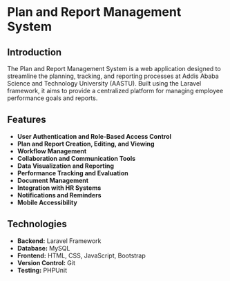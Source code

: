 # Plan and Report Management System

## Introduction
The Plan and Report Management System is a web application designed to streamline the planning, tracking, and reporting processes at Addis Ababa Science and Technology University (AASTU). Built using the Laravel framework, it aims to provide a centralized platform for managing employee performance goals and reports.

## Features
- **User Authentication and Role-Based Access Control**
- **Plan and Report Creation, Editing, and Viewing**
- **Workflow Management**
- **Collaboration and Communication Tools**
- **Data Visualization and Reporting**
- **Performance Tracking and Evaluation**
- **Document Management**
- **Integration with HR Systems**
- **Notifications and Reminders**
- **Mobile Accessibility**

## Technologies
- **Backend:** Laravel Framework
- **Database:** MySQL
- **Frontend:** HTML, CSS, JavaScript, Bootstrap
- **Version Control:** Git
- **Testing:** PHPUnit
